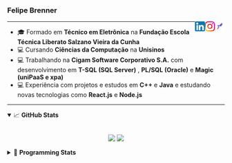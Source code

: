 <h3>Felipe Brenner</h3>

<a href="https://app.rocketseat.com.br/me/felipe-de-oliveira-brenner-conta-ignite" target="_blank" rel="nofollow"><img align="right" width="23rem" src="./assets/rocketseat.png" alt="Rocketseat: @felipe-de-oliveira-brenner-conta-ignite"/></a>
<a href="https://www.instagram.com/felipeobrenner/" target="_blank" rel="nofollow"><img align="right" width="23rem" src="./assets/instagram.png" alt="Instagram: @felipeobrenner"/></a>
<a href="https://www.linkedin.com/in/felipe-de-oliveira-brenner/" target="_blank" rel="nofollow"><img align="right" width="23rem" src="./assets/linkedin.png" alt="LinkedIn: @felipe-de-oliveira-brenner"/></a>

---

- 🎓 Formado em **Técnico em Eletrônica** na **Fundação Escola Técnica Liberato Salzano Vieira da Cunha**
- 💻 Cursando **Ciências da Computação** na **Unisinos**
- 💻 Trabalhando na **Cigam Software Corporativo S.A.** com desenvolvimento em **T-SQL (SQL Server)** , **PL/SQL (Oracle)** e **Magic (uniPaaS e xpa)**
- 💻 Experiência com projetos e estudos em **C++** e **Java** e estudando novas tecnologias como **React.js** e **Node.js**

---

<details open>
  <summary>📈 <b>GitHub Stats</b></summary>
  <br>
  <p align="center">
  <img src="https://github-readme-stats.vercel.app/api?username=felipebrenner&show_icons=true&theme=dark"/>
  <img src="https://github-readme-stats.vercel.app/api/top-langs/?username=felipebrenner&layout=compact&theme=dark">
  </p>

</details>

<details>
  <summary>🤖 <b>Programming Stats</b></summary>
  <br/>

  <!--START_SECTION:waka-->
**🐱 My Github Data** 

> 🏆 470 Contributions in the Year 2021
 > 
> 📦 114.0 kB Used in Github's Storage 
 > 
> 🚫 Not Opted to Hire
 > 
> 📜 19 Public Repositories 
 > 
> 🔑 1 Private Repository 
 > 
**I'm a Night 🦉** 

```text
🌞 Morning    37 commits     ██░░░░░░░░░░░░░░░░░░░░░░░   7.99% 
🌆 Daytime    118 commits    ██████░░░░░░░░░░░░░░░░░░░   25.49% 
🌃 Evening    285 commits    ███████████████░░░░░░░░░░   61.56% 
🌙 Night      23 commits     █░░░░░░░░░░░░░░░░░░░░░░░░   4.97%

```
📅 **I'm Most Productive on Tuesday** 

```text
Monday       73 commits     ████░░░░░░░░░░░░░░░░░░░░░   15.77% 
Tuesday      103 commits    █████░░░░░░░░░░░░░░░░░░░░   22.25% 
Wednesday    50 commits     ██░░░░░░░░░░░░░░░░░░░░░░░   10.8% 
Thursday     48 commits     ██░░░░░░░░░░░░░░░░░░░░░░░   10.37% 
Friday       27 commits     █░░░░░░░░░░░░░░░░░░░░░░░░   5.83% 
Saturday     59 commits     ███░░░░░░░░░░░░░░░░░░░░░░   12.74% 
Sunday       103 commits    █████░░░░░░░░░░░░░░░░░░░░   22.25%

```


📊 **This Week I Spent My Time On** 

```text
💬 Programming Languages: 
JavaScript               9 hrs 37 mins       ████████████████░░░░░░░░░   66.91% 
JSON                     2 hrs 41 mins       ████░░░░░░░░░░░░░░░░░░░░░   18.75% 
TypeScript               1 hr 41 mins        ███░░░░░░░░░░░░░░░░░░░░░░   11.82% 
Markdown                 13 mins             ░░░░░░░░░░░░░░░░░░░░░░░░░   1.56% 
Git Config               4 mins              ░░░░░░░░░░░░░░░░░░░░░░░░░   0.52%

🔥 Editors: 
VS Code                  14 hrs 23 mins      █████████████████████████   100.0%

🐱‍💻 Projects: 
www_CGFrontEnd           10 hrs 31 mins      ██████████████████░░░░░░░   73.12% 
ignite-reactjs-desafios  1 hr 41 mins        ███░░░░░░░░░░░░░░░░░░░░░░   11.81% 
www_CGFrontTemplate      1 hr 40 mins        ███░░░░░░░░░░░░░░░░░░░░░░   11.6% 
projects                 16 mins             ░░░░░░░░░░░░░░░░░░░░░░░░░   1.86% 
Unknown Project          8 mins              ░░░░░░░░░░░░░░░░░░░░░░░░░   1.04%

💻 Operating System: 
Linux                    13 hrs 29 mins      ███████████████████████░░   93.81% 
Windows                  53 mins             █░░░░░░░░░░░░░░░░░░░░░░░░   6.19%

```

**I Mostly Code in TypeScript** 

```text
TypeScript               8 repos             ██████████░░░░░░░░░░░░░░░   42.11% 
Java                     3 repos             ████░░░░░░░░░░░░░░░░░░░░░   15.79% 
CSS                      2 repos             ██░░░░░░░░░░░░░░░░░░░░░░░   10.53% 
Assembly                 1 repo              █░░░░░░░░░░░░░░░░░░░░░░░░   5.26% 
HTML                     1 repo              █░░░░░░░░░░░░░░░░░░░░░░░░   5.26%

```



 Last Updated on 07/08/2021
<!--END_SECTION:waka-->
</details>
